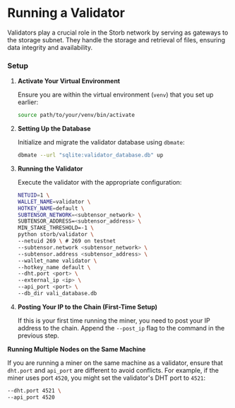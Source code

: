 # Running a Validator

Validators play a crucial role in the Storb network by serving as gateways to the storage subnet. They handle the storage and retrieval of files, ensuring data integrity and availability.

### Setup

1. **Activate Your Virtual Environment**

   Ensure you are within the virtual environment (`venv`) that you set up earlier:

   ```sh
   source path/to/your/venv/bin/activate
   ```

2. **Setting Up the Database**

    Initialize and migrate the validator database using `dbmate`:

    ```bash
    dbmate --url "sqlite:validator_database.db" up
    ```

3. **Running the Validator**

    Execute the validator with the appropriate configuration:

    ```sh
    NETUID=1 \
    WALLET_NAME=validator \
    HOTKEY_NAME=default \
    SUBTENSOR_NETWORK=<subtensor_network> \
    SUBTENSOR_ADDRESS=<subtensor_address> \
    MIN_STAKE_THRESHOLD=-1 \
    python storb/validator \
    --netuid 269 \ # 269 on testnet
    --subtensor.network <subtensor_network> \
    --subtensor.address <subtensor_address> \
    --wallet_name validator \
    --hotkey_name default \
    --dht.port <port> \
    --external_ip <ip> \
    --api_port <port> \
    --db_dir vali_database.db
    ```

4. **Posting Your IP to the Chain (First-Time Setup)**

   If this is your first time running the miner, you need to post your IP address to the chain. Append the `--post_ip` flag to the command in the previous step.

**Running Multiple Nodes on the Same Machine**

   If you are running a miner on the same machine as a validator, ensure that `dht.port` and `api_port` are different to avoid conflicts. For example, if the miner uses port `4520`, you might set the validator's DHT port to `4521`:

   ```sh
   --dht.port 4521 \
   --api_port 4520
   ```
